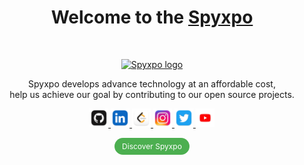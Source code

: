 <h1 align="center">Welcome to the <a href="https://www.spyxpo.com/">Spyxpo</a></h1><br>

<p align="center">
  <a href="https://www.spyxpo.com/">
    <img src="https://storage.spyxpo.com/assets/images/logo_rounded_square.png" alt="Spyxpo logo" width="150" height="150">
  </a>
</p>

<p align="center">
 Spyxpo develops advance technology at an affordable cost,
 <br>help us achieve our goal by contributing to our open source projects.
</p>

<p align="center">
  <a href="https://github.com/spyxpo" target="_blank">
    <img src="./images/logos/github.png" height="30px">
  </a>
  <a href="https://www.linkedin.com/in/spyxpo" target="_blank">
    <img src="./images/logos/linkedin.png" height="30px">
  </a>
  <a href="https://www.leetcode.com/spyxpo" target="_blank">
    <img src="./images/logos/leetcode.png" height="30px">
  </a>
  <a href="https://www.instagram.com/spyxpo" target="_blank">
    <img src="./images/logos/ig.png" height="30px">
  </a>
  <a href="https://www.twitter.com/spyxpo" target="_blank">
    <img src="./images/logos/twitter.png" height="30px">
  </a>
  <a href="https://www.youtube.com/@spyxpo" target="_blank">
    <img src="./images/logos/youtube.png" height="30px">
  </a>
</p>

<p align="center">
  <a href="https://www.spyxpo.com/" style="background-color:#4CAF50;color:white;padding:6px 12px;text-align:center;text-decoration:none;display:inline-block;font-size:12px;border-radius:18px;transition:background-color 0.3s;">
    Discover Spyxpo
  </a>
</p>

#
